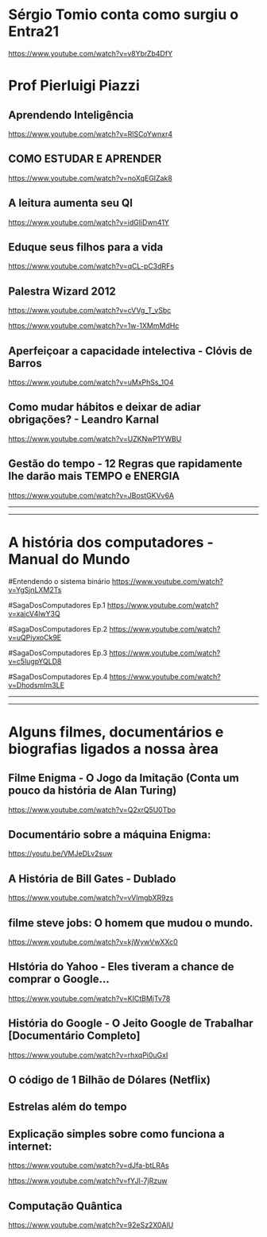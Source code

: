 # Sérgio Tomio conta como surgiu o Entra21

https://www.youtube.com/watch?v=v8YbrZb4DfY

# Prof Pierluigi Piazzi
## Aprendendo Inteligência  

https://www.youtube.com/watch?v=RlSCoYwnxr4

## COMO ESTUDAR E APRENDER

https://www.youtube.com/watch?v=noXqEGIZak8

## A leitura aumenta seu QI

https://www.youtube.com/watch?v=idGIiDwn41Y

## Eduque seus filhos para a vida 

https://www.youtube.com/watch?v=qCL-pC3dRFs 

## Palestra Wizard 2012

https://www.youtube.com/watch?v=cVVg_T_vSbc

https://www.youtube.com/watch?v=1w-1XMmMdHc

## Aperfeiçoar a capacidade intelectiva - Clóvis de Barros 

https://www.youtube.com/watch?v=uMxPhSs_1O4 

## Como mudar hábitos e deixar de adiar obrigações? - Leandro Karnal

https://www.youtube.com/watch?v=UZKNwP1YWBU

## Gestão do tempo - 12 Regras que rapidamente lhe darão mais TEMPO e ENERGIA

https://www.youtube.com/watch?v=JBostGKVv6A

---
---
# A história dos computadores - Manual do Mundo 

#Entendendo o sistema binário 
    https://www.youtube.com/watch?v=YgSjnLXM2Ts

#SagaDosComputadores Ep.1 
    https://www.youtube.com/watch?v=xajcV4lwY3Q

#SagaDosComputadores Ep.2 
    https://www.youtube.com/watch?v=uQPiyxoCk9E

#SagaDosComputadores Ep.3
    https://www.youtube.com/watch?v=c5lugpYQLD8

#SagaDosComputadores Ep.4 
    https://www.youtube.com/watch?v=DhodsmIm3LE

---
---

# Alguns filmes, documentários e biografias ligados a nossa àrea

## Filme Enigma - O Jogo da Imitação (Conta um pouco da história de Alan Turing)
https://www.youtube.com/watch?v=Q2xrQ5U0Tbo


## Documentário sobre a máquina Enigma: 

https://youtu.be/VMJeDLv2suw 


## A História de Bill Gates - Dublado

https://www.youtube.com/watch?v=vVlmgbXR9zs 


## filme steve jobs: O homem que mudou o mundo.

https://www.youtube.com/watch?v=kjWywVwXXc0

## HIstória do Yahoo - Eles tiveram a chance de comprar o Google... 

https://www.youtube.com/watch?v=KICtBMjTv78

## História do Google - O Jeito Google de Trabalhar [Documentário Completo] 

https://www.youtube.com/watch?v=rhxqPi0uGxI 


## O código de 1 Bilhão de Dólares (Netflix)

## Estrelas além do tempo 

## Explicação simples sobre como funciona a internet: 

https://www.youtube.com/watch?v=dJfa-btLRAs


https://www.youtube.com/watch?v=fYJl-7jRzuw


## Computação Quântica 

https://www.youtube.com/watch?v=92eSz2X0AlU


